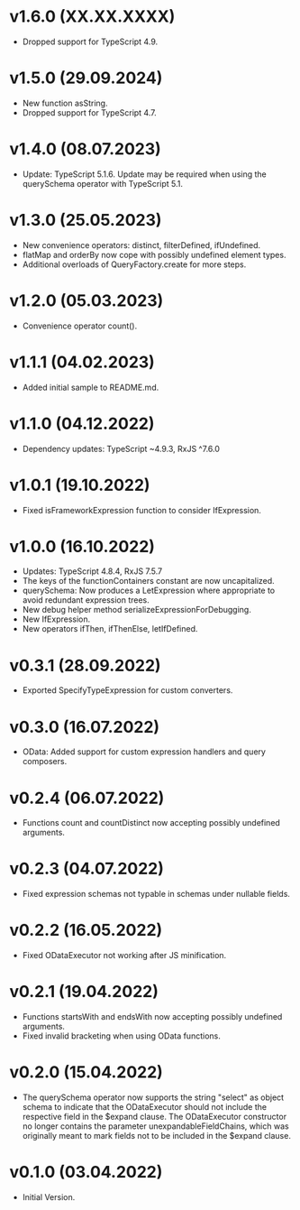 # v1.6.0 (XX.XX.XXXX)

* Dropped support for TypeScript 4.9.

# v1.5.0 (29.09.2024)

* New function asString.
* Dropped support for TypeScript 4.7.

# v1.4.0 (08.07.2023)

* Update: TypeScript 5.1.6. Update may be required when using the querySchema operator with TypeScript 5.1.

# v1.3.0 (25.05.2023)

* New convenience operators: distinct, filterDefined, ifUndefined.
* flatMap and orderBy now cope with possibly undefined element types.
* Additional overloads of QueryFactory.create for more steps.

# v1.2.0 (05.03.2023)

* Convenience operator count().

# v1.1.1 (04.02.2023)

* Added initial sample to README.md.

# v1.1.0 (04.12.2022)

* Dependency updates: TypeScript ~4.9.3, RxJS ^7.6.0

# v1.0.1 (19.10.2022)

* Fixed isFrameworkExpression function to consider IfExpression.

# v1.0.0 (16.10.2022)

* Updates: TypeScript 4.8.4, RxJS 7.5.7
* The keys of the functionContainers constant are now uncapitalized.
* querySchema: Now produces a LetExpression where appropriate to avoid redundant expression trees.
* New debug helper method serializeExpressionForDebugging.
* New IfExpression.
* New operators ifThen, ifThenElse, letIfDefined.

# v0.3.1 (28.09.2022)

* Exported SpecifyTypeExpression for custom converters.

# v0.3.0 (16.07.2022)

* OData: Added support for custom expression handlers and query composers.

# v0.2.4 (06.07.2022)

* Functions count and countDistinct now accepting possibly undefined arguments.

# v0.2.3 (04.07.2022)

* Fixed expression schemas not typable in schemas under nullable fields.

# v0.2.2 (16.05.2022)

* Fixed ODataExecutor not working after JS minification.

# v0.2.1 (19.04.2022)

* Functions startsWith and endsWith now accepting possibly undefined arguments.
* Fixed invalid bracketing when using OData functions.

# v0.2.0 (15.04.2022)

* The querySchema operator now supports the string "select" as object schema to indicate that the ODataExecutor should not include the respective field in the $expand clause. The ODataExecutor constructor no longer contains the parameter unexpandableFieldChains, which was originally meant to mark fields not to be included in the $expand clause.

# v0.1.0 (03.04.2022)

* Initial Version.
